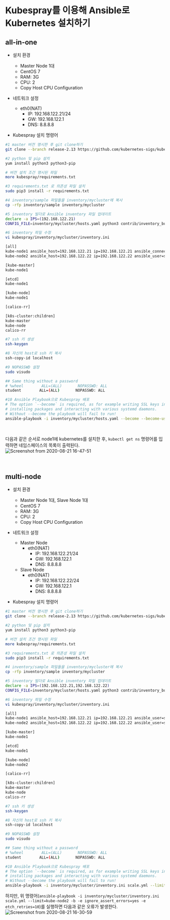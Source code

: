 # Kubespray를 이용해 Ansible로 Kubernetes 설치하기
## all-in-one
- 설치 환경
  - Master Node 1대
  - CentOS 7
  - RAM: 3G
  - CPU: 2
  - Copy Host CPU Configuration
  
- 네트워크 설정
  - eth0(NAT)
    - IP: 192.168.122.21/24
    - GW: 192.168.122.1
    - DNS: 8.8.8.8

- Kubespray 설치 명령어
```bash
#1 master 버전 명시한 후 git clone하기
git clone --branch release-2.13 https://github.com/kubernetes-sigs/kubespray.git

#2 python 및 pip 설치
yum install python3 python3-pip

# 버전 설치 조건 명시된 파일
more kubespray/requirements.txt

#3 requirements.txt 로 의존성 파일 설치
sudo pip3 install -r requirements.txt

#4 inventory/sample 파일들을 inventory/mycluster에 복사
cp -rfp inventory/sample inventory/mycluster

#5 inventory 빌더로 Ansible inventory 파일 업데이트
declare -a IPS=(192.168.122.21)
CONFIG_FILE=inventory/mycluster/hosts.yaml python3 contrib/inventory_builder/inventory.py ${IPS[@]}

#6 inventory 파일 수정
vi kubespray/inventory/mycluster/inventory.ini

[all]
kube-node1 ansible_host=192.168.122.21 ip=192.168.122.21 ansible_connection=local
kube-node2 ansible_host=192.168.122.22 ip=192.168.122.22 ansible_user=student

[kube-master]
kube-node1

[etcd]
kube-node1

[kube-node]
kube-node1

[calico-rr]

[k8s-cluster:children]
kube-master
kube-node
calico-rr

#7 ssh 키 생성
ssh-keygen

#8 자신의 host로 ssh 키 복사
ssh-copy-id localhost

#9 NOPASSWD 설정
sudo visudo

## Same thing without a password
# %wheel        ALL=(ALL)       NOPASSWD: ALL
student        ALL=(ALL)       NOPASSWD: ALL

#10 Ansible Playbook으로 Kubespray 배포
# The option `--become` is required, as for example writing SSL keys in /etc/,
# installing packages and interacting with various systemd daemons.
# Without --become the playbook will fail to run!
ansible-playbook -i inventory/mycluster/hosts.yaml --become --become-user=root cluster.yml
```
</br>

다음과 같은 순서로 node1에 kubernetes를 설치한 후, `kubectl get ns` 명령어를 입력하면 네임스페이스의 목록이 출력된다.  
![Screenshot from 2020-08-21 16-47-51](https://user-images.githubusercontent.com/53208493/90866070-4fcfad80-e3ce-11ea-91f0-bfadc5e3279b.png)

</br>

## multi-node
- 설치 환경
  - Master Node 1대, Slave Node 1대
  - CentOS 7
  - RAM: 3G
  - CPU: 2
  - Copy Host CPU Configuration
  
- 네트워크 설정
  - Master Node
    - eth0(NAT)
      - IP: 192.168.122.21/24
      - GW: 192.168.122.1
      - DNS: 8.8.8.8
  - Slave Node
    - eth0(NAT)
      - IP: 192.168.122.22/24
      - GW: 192.168.122.1
      - DNS: 8.8.8.8

- Kubespray 설치 명령어
```bash
#1 master 버전 명시한 후 git clone하기
git clone --branch release-2.13 https://github.com/kubernetes-sigs/kubespray.git

#2 python 및 pip 설치
yum install python3 python3-pip

# 버전 설치 조건 명시된 파일
more kubespray/requirements.txt

#3 requirements.txt 로 의존성 파일 설치
sudo pip3 install -r requirements.txt

#4 inventory/sample 파일들을 inventory/mycluster에 복사
cp -rfp inventory/sample inventory/mycluster

#5 inventory 빌더로 Ansible inventory 파일 업데이트
declare -a IPS=(192.168.122.21,192.168.122.22)
CONFIG_FILE=inventory/mycluster/hosts.yaml python3 contrib/inventory_builder/inventory.py ${IPS[@]}

#6 inventory 파일 수정
vi kubespray/inventory/mycluster/inventory.ini

[all]
kube-node1 ansible_host=192.168.122.21 ip=192.168.122.21 ansible_user=student
kube-node2 ansible_host=192.168.122.22 ip=192.168.122.22 ansible_user=student

[kube-master]
kube-node1

[etcd]
kube-node1

[kube-node]
kube-node2

[calico-rr]

[k8s-cluster:children]
kube-master
kube-node
calico-rr

#7 ssh 키 생성
ssh-keygen

#8 자신의 host로 ssh 키 복사
ssh-copy-id localhost

#9 NOPASSWD 설정
sudo visudo

## Same thing without a password
# %wheel        ALL=(ALL)       NOPASSWD: ALL
student        ALL=(ALL)       NOPASSWD: ALL

#10 Ansible Playbook으로 Kubespray 배포
# The option `--become` is required, as for example writing SSL keys in /etc/,
# installing packages and interacting with various systemd daemons.
# Without --become the playbook will fail to run!
ansible-playbook -i inventory/mycluster/inventory.ini scale.yml --limit=kube-node2 -b -e ignore_assert_errors=yes -e etch_retries=10
```

하지만, 위 명령어(`ansible-playbook -i inventory/mycluster/inventory.ini scale.yml --limit=kube-node2 -b -e ignore_assert_errors=yes -e etch_retries=10`)를 실행하면 다음과 같은 오류가 발생한다.
![Screenshot from 2020-08-21 16-30-59](https://user-images.githubusercontent.com/53208493/90864563-dd5dce00-e3cb-11ea-8168-68fc08f29b66.png)




